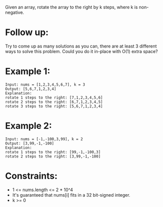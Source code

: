 ﻿﻿Given an array, rotate the array to the right by k steps, where k is non-negative.

# Follow up:

Try to come up as many solutions as you can, there are at least 3 different ways to solve this problem.
Could you do it in-place with O(1) extra space?
 

# Example 1:
```
Input: nums = [1,2,3,4,5,6,7], k = 3
Output: [5,6,7,1,2,3,4]
Explanation:
rotate 1 steps to the right: [7,1,2,3,4,5,6]
rotate 2 steps to the right: [6,7,1,2,3,4,5]
rotate 3 steps to the right: [5,6,7,1,2,3,4]
```
# Example 2:
```
Input: nums = [-1,-100,3,99], k = 2
Output: [3,99,-1,-100]
Explanation: 
rotate 1 steps to the right: [99,-1,-100,3]
rotate 2 steps to the right: [3,99,-1,-100]
```

# Constraints:

- 1 <= nums.length <= 2 * 10^4
- It's guaranteed that nums[i] fits in a 32 bit-signed integer.
- k >= 0
